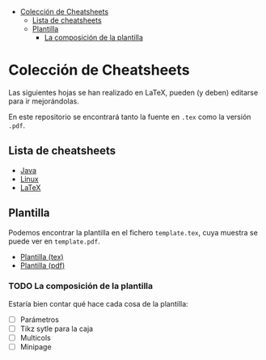 - [Colección de Cheatsheets](#org32e5f91)
  - [Lista de cheatsheets](#org6f83af7)
  - [Plantilla](#orgd027963)
    - [La composición de la plantilla](#orga078153)


<a id="org32e5f91"></a>

# Colección de Cheatsheets

Las siguientes hojas se han realizado en LaTeX, pueden (y deben) editarse para ir mejorándolas.

En este repositorio se encontrará tanto la fuente en `.tex` como la versión `.pdf`.


<a id="org6f83af7"></a>

## Lista de cheatsheets

-   [Java](./java/cheatsheet-java.pdf)
-   [Linux](./linux/cheatsheet-linux.pdf)
-   [LaTeX](./latex/cheatsheet-latex.pdf)


<a id="orgd027963"></a>

## Plantilla

Podemos encontrar la plantilla en el fichero `template.tex`, cuya muestra se puede ver en `template.pdf`.

-   [Plantilla (tex)](./template.tex)
-   [Plantilla (pdf)](./template.pdf)


<a id="orga078153"></a>

### TODO La composición de la plantilla

Estaría bien contar qué hace cada cosa de la plantilla:

-   [ ] Parámetros
-   [ ] Tikz sytle para la caja
-   [ ] Multicols
-   [ ] Minipage
